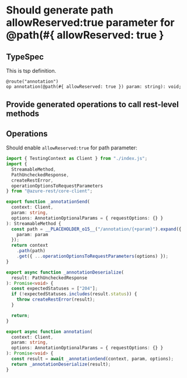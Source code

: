 # Should generate path allowReserved:true parameter for @path(#{ allowReserved: true }

## TypeSpec

This is tsp definition.

```tsp
@route("annotation")
op annotation(@path(#{ allowReserved: true }) param: string): void;
```

## Provide generated operations to call rest-level methods

## Operations

Should enable `allowReserved:true` for path parameter:

```ts operations
import { TestingContext as Client } from "./index.js";
import {
  StreamableMethod,
  PathUncheckedResponse,
  createRestError,
  operationOptionsToRequestParameters
} from "@azure-rest/core-client";

export function _annotationSend(
  context: Client,
  param: string,
  options: AnnotationOptionalParams = { requestOptions: {} }
): StreamableMethod {
  const path = __PLACEHOLDER_o15__("/annotation/{+param}").expand({
    param: param
  });
  return context
    .path(path)
    .get({ ...operationOptionsToRequestParameters(options) });
}

export async function _annotationDeserialize(
  result: PathUncheckedResponse
): Promise<void> {
  const expectedStatuses = ["204"];
  if (!expectedStatuses.includes(result.status)) {
    throw createRestError(result);
  }

  return;
}

export async function annotation(
  context: Client,
  param: string,
  options: AnnotationOptionalParams = { requestOptions: {} }
): Promise<void> {
  const result = await _annotationSend(context, param, options);
  return _annotationDeserialize(result);
}
```
